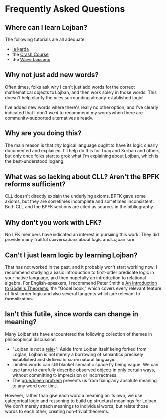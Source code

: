 # Frequently Asked Questions

## Where can I learn Lojban?

The following tutorials are all adequate:

* [la karda](http://ldlework.com/projects/cards/la-karda/index.html)
* the [Crash Course](https://mw.lojban.org/papri/The_Crash_Course_in_Lojban)
* the [Wave Lessons](https://mw.lojban.org/papri/Lojban_Wave_Lessons)

## Why not just add new words?

Often times, folks ask why I can't just add words for the correct mathematical
objects to Lojban, and then work solely in those words. This doesn't help
clarify the rules surrounding already-established logic!

I've added new words where there's really no other option, and I've clearly
indicated that I don't *want* to recommend my words when there are
community-supported alternatives already.

## Why are you doing this?

The main reason is that *any* logical language ought to have its logic clearly
documented and explained. I'll help do this for Toaq and Xorban and others,
but only once folks start to grok what I'm explaining about Lojban, which is
the best-understood loglang.

## What was so lacking about CLL? Aren't the BPFK reforms sufficient?

CLL doesn't directly explain the underlying axioms. BPFK gave some axioms, but
they are sometimes incomplete and sometimes inconsistent. Both CLL and the BPFK
sections are cited as sources in the bibliography.

## Why don't you work with LFK?

No LFK members have indicated an interest in pursuing this work. They did
provide many fruitful conversations about logic and Lojban lore.

## Can't I just learn logic by learning Lojban?

That has not worked in the past, and it probably won't start working now. I
recommend studying a basic introduction to first-order predicate logic in your
native language, and then hopefully an introduction to relational algebra. For
English-speakers, I recommend Peter Smith's [An Introduction to Gödel's
Theorems](https://www.logicmatters.net/resources/pdfs/godelbook/GodelBookLM.pdf),
the "Gödel book," which covers every relevant feature of first-order logic and
also several tangents which are relevant to formalization.

## Isn't this futile, since words can change in meaning?

Many Lojbanists have encountered the following collection of themes in
philosophical discussion:

* "Lojban is not a
  [relex](https://en.wikibooks.org/wiki/Conlang/Types#Relexes)": Aside from
  Lojban itself being forked from Loglan, Lojban is not merely a borrowing of
  semantics precisely established and defined in some natural language.
* Limited words can still blanket semantic space by being vague. We can use
  tanru to carefully describe observed objects in only certain ways, without
  committing to imprecision or incorrectness.
* The [grue/bleen
  problem](https://en.wikipedia.org/wiki/New_riddle_of_induction#Grue_and_bleen)
  prevents us from fixing any absolute meaning to any word over time.

However, rather than give each word a meaning on its own, we use categorical
logic and reasoning to build up structural meanings for Lojban. We don't merely
attach meanings to individual words, but relate those words to each other,
creating non-trivial theorems.
